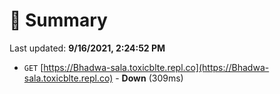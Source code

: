 # 📖 Summary
Last updated: **9/16/2021, 2:24:52 PM**

- `GET` [https://Bhadwa-sala.toxicblte.repl.co](https://Bhadwa-sala.toxicblte.repl.co) - **Down** (309ms)
